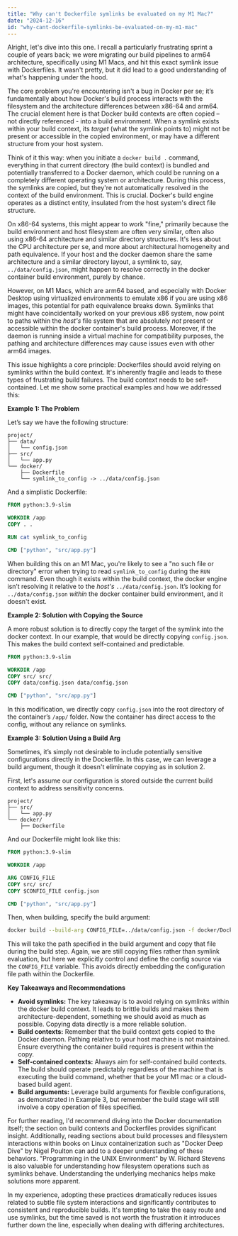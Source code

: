 ```yaml
---
title: "Why can't Dockerfile symlinks be evaluated on my M1 Mac?"
date: "2024-12-16"
id: "why-cant-dockerfile-symlinks-be-evaluated-on-my-m1-mac"
---
```


Alright, let's dive into this one. I recall a particularly frustrating sprint a couple of years back; we were migrating our build pipelines to arm64 architecture, specifically using M1 Macs, and hit this exact symlink issue with Dockerfiles. It wasn't pretty, but it did lead to a good understanding of what's happening under the hood.

The core problem you're encountering isn't a bug in Docker per se; it’s fundamentally about how Docker's build process interacts with the filesystem and the architecture differences between x86-64 and arm64. The crucial element here is that Docker build contexts are often copied – not directly referenced - into a build environment. When a symlink exists within your build context, its *target* (what the symlink points to) might not be present or accessible in the copied environment, or may have a different structure from your host system.

Think of it this way: when you initiate a `docker build .` command, everything in that current directory (the build context) is bundled and potentially transferred to a Docker daemon, which could be running on a completely different operating system or architecture. During this process, the symlinks are copied, but they're not automatically resolved in the context of the build environment. This is crucial. Docker's build engine operates as a distinct entity, insulated from the host system's direct file structure.

On x86-64 systems, this might appear to work "fine," primarily because the build environment and host filesystem are often very similar, often also using x86-64 architecture and similar directory structures. It's less about the CPU architecture per se, and more about architectural homogeneity and path equivalence. If your host and the docker daemon share the same architecture and a similar directory layout, a symlink to, say, `../data/config.json`, might happen to resolve correctly in the docker container build environment, purely by chance.

However, on M1 Macs, which are arm64 based, and especially with Docker Desktop using virtualized environments to emulate x86 if you are using x86 images, this potential for path equivalence breaks down. Symlinks that might have coincidentally worked on your previous x86 system, now point to paths within the *host's* file system that are absolutely *not* present or accessible within the docker container's build process. Moreover, if the daemon is running inside a virtual machine for compatibility purposes, the pathing and architecture differences may cause issues even with other arm64 images.

This issue highlights a core principle: Dockerfiles should avoid relying on symlinks within the build context. It's inherently fragile and leads to these types of frustrating build failures. The build context needs to be self-contained. Let me show some practical examples and how we addressed this:

**Example 1: The Problem**

Let’s say we have the following structure:

```
project/
├── data/
│   └── config.json
├── src/
│   └── app.py
└── docker/
    ├── Dockerfile
    └── symlink_to_config -> ../data/config.json
```
And a simplistic Dockerfile:

```dockerfile
FROM python:3.9-slim

WORKDIR /app
COPY . .

RUN cat symlink_to_config

CMD ["python", "src/app.py"]
```

When building this on an M1 Mac, you're likely to see a "no such file or directory" error when trying to read `symlink_to_config` during the `RUN` command. Even though it exists within the build context, the docker engine isn’t resolving it relative to the *host's* `../data/config.json`. It’s looking for `../data/config.json` *within* the docker container build environment, and it doesn't exist.

**Example 2: Solution with Copying the Source**

A more robust solution is to directly copy the target of the symlink into the docker context. In our example, that would be directly copying `config.json`. This makes the build context self-contained and predictable.
```dockerfile
FROM python:3.9-slim

WORKDIR /app
COPY src/ src/
COPY data/config.json data/config.json

CMD ["python", "src/app.py"]
```
In this modification, we directly copy `config.json` into the root directory of the container’s `/app/` folder. Now the container has direct access to the config, without any reliance on symlinks.

**Example 3: Solution Using a Build Arg**

Sometimes, it’s simply not desirable to include potentially sensitive configurations directly in the Dockerfile. In this case, we can leverage a build argument, though it doesn't eliminate copying as in solution 2.

First, let's assume our configuration is stored outside the current build context to address sensitivity concerns.
```
project/
├── src/
│   └── app.py
└── docker/
    ├── Dockerfile
```
And our Dockerfile might look like this:
```dockerfile
FROM python:3.9-slim

WORKDIR /app

ARG CONFIG_FILE
COPY src/ src/
COPY $CONFIG_FILE config.json

CMD ["python", "src/app.py"]
```

Then, when building, specify the build argument:
```bash
docker build --build-arg CONFIG_FILE=../data/config.json -f docker/Dockerfile .
```
This will take the path specified in the build argument and copy that file during the build step. Again, we are still copying files rather than symlink evaluation, but here we explicitly control and define the config source via the `CONFIG_FILE` variable. This avoids directly embedding the configuration file path within the Dockerfile.

**Key Takeaways and Recommendations**

*   **Avoid symlinks:** The key takeaway is to avoid relying on symlinks within the docker build context. It leads to brittle builds and makes them architecture-dependent, something we should avoid as much as possible. Copying data directly is a more reliable solution.
*   **Build contexts:** Remember that the build context gets copied to the Docker daemon. Pathing relative to your host machine is not maintained. Ensure everything the container build requires is present within the copy.
*   **Self-contained contexts:** Always aim for self-contained build contexts. The build should operate predictably regardless of the machine that is executing the build command, whether that be your M1 mac or a cloud-based build agent.
*   **Build arguments:** Leverage build arguments for flexible configurations, as demonstrated in Example 3, but remember the build stage will still involve a copy operation of files specified.

For further reading, I'd recommend diving into the Docker documentation itself; the section on build contexts and Dockerfiles provides significant insight. Additionally, reading sections about build processes and filesystem interactions within books on Linux containerization such as "Docker Deep Dive" by Nigel Poulton can add to a deeper understanding of these behaviors. "Programming in the UNIX Environment" by W. Richard Stevens is also valuable for understanding how filesystem operations such as symlinks behave. Understanding the underlying mechanics helps make solutions more apparent.

In my experience, adopting these practices dramatically reduces issues related to subtle file system interactions and significantly contributes to consistent and reproducible builds. It's tempting to take the easy route and use symlinks, but the time saved is not worth the frustration it introduces further down the line, especially when dealing with differing architectures.

